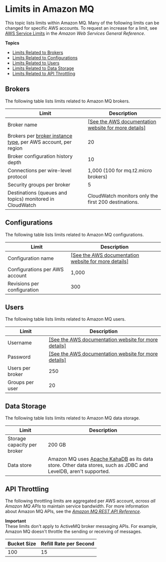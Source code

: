 # Limits in Amazon MQ<a name="amazon-mq-limits"></a>

This topic lists limits within Amazon MQ\. Many of the following limits can be changed for specific AWS accounts\. To request an increase for a limit, see [AWS Service Limits](https://docs.aws.amazon.com/general/latest/gr/aws_service_limits.html) in the *Amazon Web Services General Reference*\.

**Topics**
+ [Limits Related to Brokers](#broker-limits)
+ [Limits Related to Configurations](#configuration-limits)
+ [Limits Related to Users](#activemq-user-limits)
+ [Limits Related to Data Storage](#data-storage-limits)
+ [Limits Related to API Throttling](#api-throttling-limits)

## Brokers<a name="broker-limits"></a>

The following table lists limits related to Amazon MQ brokers\.


| Limit | Description | 
| --- | --- | 
| Broker name |  [\[See the AWS documentation website for more details\]](http://docs.aws.amazon.com/amazon-mq/latest/developer-guide/amazon-mq-limits.html)  | 
| Brokers per [broker instance type](broker.md#broker-instance-types), per AWS account, per region | 20 | 
| Broker configuration history depth | 10 | 
| Connections per wire\-level protocol | 1,000 \(100 for mq\.t2\.micro brokers\) | 
| Security groups per broker | 5 | 
| Destinations \(queues and topics\) monitored in CloudWatch | CloudWatch monitors only the first 200 destinations\. | 

## Configurations<a name="configuration-limits"></a>

The following table lists limits related to Amazon MQ configurations\.


| Limit | Description | 
| --- | --- | 
| Configuration name |  [\[See the AWS documentation website for more details\]](http://docs.aws.amazon.com/amazon-mq/latest/developer-guide/amazon-mq-limits.html)  | 
| Configurations per AWS account | 1,000 | 
| Revisions per configuration | 300 | 

## Users<a name="activemq-user-limits"></a>

The following table lists limits related to Amazon MQ users\.


| Limit | Description | 
| --- | --- | 
| Username |  [\[See the AWS documentation website for more details\]](http://docs.aws.amazon.com/amazon-mq/latest/developer-guide/amazon-mq-limits.html)  | 
| Password |  [\[See the AWS documentation website for more details\]](http://docs.aws.amazon.com/amazon-mq/latest/developer-guide/amazon-mq-limits.html)  | 
| Users per broker | 250 | 
| Groups per user | 20 | 

## Data Storage<a name="data-storage-limits"></a>

The following table lists limits related to Amazon MQ data storage\.


| Limit | Description | 
| --- | --- | 
| Storage capacity per broker | 200 GB | 
| Data store | Amazon MQ uses [Apache KahaDB](http://activemq.apache.org/kahadb.html) as its data store\. Other data stores, such as JDBC and LevelDB, aren't supported\. | 

## API Throttling<a name="api-throttling-limits"></a>

The following throttling limits are aggregated per AWS account, *across all Amazon MQ APIs* to maintain service bandwidth\. For more information about Amazon MQ APIs, see the *[Amazon MQ REST API Reference](https://docs.aws.amazon.com/amazon-mq/latest/api-reference/)*\.

**Important**  
These limits don't apply to ActiveMQ broker messaging APIs\. For example, Amazon MQ doesn't throttle the sending or receiving of messages\.


| Bucket Size | Refill Rate per Second | 
| --- | --- | 
| 100 | 15 | 